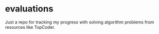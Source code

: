 # evaluations

Just a repo for tracking my progress with solving algorithm problems from resources like TopCoder.
